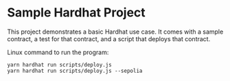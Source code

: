 # Sample Hardhat Project

This project demonstrates a basic Hardhat use case. It comes with a sample contract, a test for that contract, and a script that deploys that contract.

Linux command to run the program:

```shell
yarn hardhat run scripts/deploy.js
yarn hardhat run scripts/deploy.js --sepolia
```
